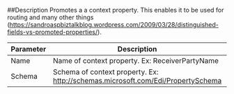 ##Description
Promotes a a context property. This enables it to be used for routing and many other things (https://sandroaspbiztalkblog.wordpress.com/2009/03/28/distinguished-fields-vs-promoted-properties/).

| Parameter          | Description                                             | Type | Validation                        |
| -------------------|---------------------------------------------------------|------|-----------------------------------|
|Name|Name of context property. Ex: ReceiverPartyName|String|Required|
|Schema|Schema of context property. Ex: http://schemas.microsoft.com/Edi/PropertySchema|String|Required|